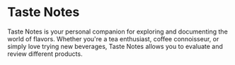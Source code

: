 # Taste Notes

Taste Notes is your personal companion for exploring and documenting the world of flavors.
Whether you're a tea enthusiast, coffee connoisseur, or simply love trying new beverages,
Taste Notes allows you to evaluate and review different products.
